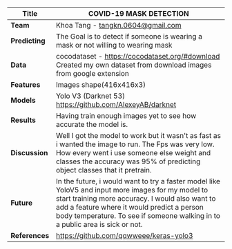 | **Title**      | COVID-19 MASK DETECTION |
| ---------- |-------------------|
| **Team**       | Khoa Tang - tangkn.0604@gmail.com  
| **Predicting** | The Goal is to detect if someone is wearing a mask or not willing to wearing mask
| **Data**       | cocodataset -  https://cocodataset.org/#download Created my own dataset from download images from google extension
| **Features**   | Images shape(416x416x3)
| **Models**     | Yolo V3 (Darknet 53) https://github.com/AlexeyAB/darknet
| **Results**    | Having train enough images yet to see how accurate the model is. 
| **Discussion** | Well I got the model to work but it wasn't as fast as i wanted the image to run. The Fps was very low. How every went i use someone else weight and classes the accuracy was 95% of predicting object classes that it pretrain.  
| **Future**     | In the future, i would want to try a faster model like YoloV5 and input more images for my model to start training more accuracy. I would also want to add a feature where it would predict a person body temperature. To see if someone walking in to a public area is sick or not. 
|**References**  | https://github.com/qqwweee/keras-yolo3

